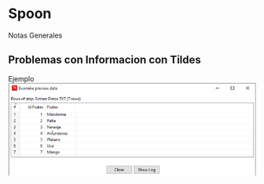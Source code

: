 # Spoon
Notas Generales


## Problemas con Informacion con Tildes

Ejemplo
![Image text](Imagenes/Data_con_Tildes.png)



